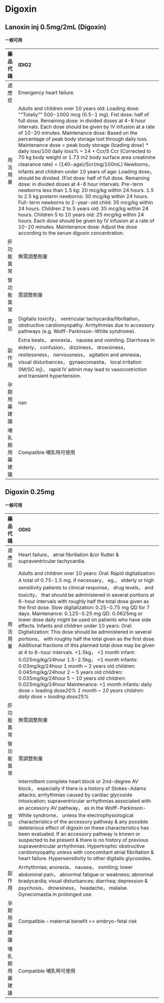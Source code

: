 # Digoxin

## Lanoxin inj 0.5mg/2mL (Digoxin)

#### 一般可用

| 藥品代碼       | IDIG2                                                                                                                                                                                                                                                                                                                                                                                                                                                                                                                                                                                                                                                                                                                                                                                                                                                                                                                                                                                                                                                                                                                                                                                                           |
|:---------------|:----------------------------------------------------------------------------------------------------------------------------------------------------------------------------------------------------------------------------------------------------------------------------------------------------------------------------------------------------------------------------------------------------------------------------------------------------------------------------------------------------------------------------------------------------------------------------------------------------------------------------------------------------------------------------------------------------------------------------------------------------------------------------------------------------------------------------------------------------------------------------------------------------------------------------------------------------------------------------------------------------------------------------------------------------------------------------------------------------------------------------------------------------------------------------------------------------------------|
| 適應症         | Emergency heart failure.                                                                                                                                                                                                                                                                                                                                                                                                                                                                                                                                                                                                                                                                                                                                                                                                                                                                                                                                                                                                                                                                                                                                                                                        |
| 用法用量       | Adults and children over 10 years old: Loading dose: ""Totally"" 500-1000 mcg (0.5-1 mg). Fist dose: half of full dose. Remaining dose: in divided doses at 4-8 hour intervals. Each dose should be given by IV infusion at a rate of 10-20 minutes. Maintenance dose: Based on the percentage of peak body storage lost through daily loss. Maintenance dose = peak body storage (loading dose) * daily loss/100 daily loss% = 14 + Ccr/5 Ccr (Corrected to 70 kg body weight or 1.73 m2 body surface area creatinine clearance rate) = (140-age)/Scr(mg/100mL) Newborns， infants and children under 10 years of age: Loading dose， should be divided. (Fist dose: half of full dose. Remaining dose: in divided doses at 4-8 hour intervals. Pre-term newborns less than 1.5 kg: 20 mcg/kg within 24 hours. 1.5 to 2.5 kg preterm newborns: 30 mcg/kg within 24 hours. Full-term newborns to 2-year-old child: 35 mcg/kg within 24 hours. Children 2 to 5 years old: 35 mcg/kg within 24 hours. Children 5 to 10 years old: 25 mcg/kg within 24 hours. Each dose should be given by IV infusion at a rate of 10-20 minutes. Maintenance dose: Adjust the dose according to the serum digoxin concentration. |
| 肝功能異常     | 無需調整劑量                                                                                                                                                                                                                                                                                                                                                                                                                                                                                                                                                                                                                                                                                                                                                                                                                                                                                                                                                                                                                                                                                                                                                                                                    |
| 腎功能異常     | 需調整劑量                                                                                                                                                                                                                                                                                                                                                                                                                                                                                                                                                                                                                                                                                                                                                                                                                                                                                                                                                                                                                                                                                                                                                                                                      |
| 禁忌           | Digitalis toxicity， ventricular tachycardia/fibrillation， obstructive cardiomyopathy. Arrhythmias due to accessory pathways (e.g. Wolff-Parkinson-White syndrome).                                                                                                                                                                                                                                                                                                                                                                                                                                                                                                                                                                                                                                                                                                                                                                                                                                                                                                                                                                                                                                            |
| 副作用         | Extra beats， anorexia， nausea and vomiting. Diarrhoea in elderly， confusion， dizziness， drowsiness， restlessness， nervousness， agitation and amnesia， visual disturbances， gynaecomastia， local irritation (IM/SC inj)， rapid IV admin may lead to vasocostriction and transient hypertension.                                                                                                                                                                                                                                                                                                                                                                                                                                                                                                                                                                                                                                                                                                                                                                                                                                                                                                      |
| 孕期用藥建議   | nan                                                                                                                                                                                                                                                                                                                                                                                                                                                                                                                                                                                                                                                                                                                                                                                                                                                                                                                                                                                                                                                                                                                                                                                                             |
| 哺乳期用藥建議 | Compatible 哺乳時可使用                                                                                                                                                                                                                                                                                                                                                                                                                                                                                                                                                                                                                                                                                                                                                                                                                                                                                                                                                                                                                                                                                                                                                                                         |

## Digoxin 0.25mg

#### 一般可用

| 藥品代碼       | ODIG                                                                                                                                                                                                                                                                                                                                                                                                                                                                                                                                                                                                                                                                                                                                                                                                                                                                                                                                                                                                                                                                                                                         |
|:---------------|:-----------------------------------------------------------------------------------------------------------------------------------------------------------------------------------------------------------------------------------------------------------------------------------------------------------------------------------------------------------------------------------------------------------------------------------------------------------------------------------------------------------------------------------------------------------------------------------------------------------------------------------------------------------------------------------------------------------------------------------------------------------------------------------------------------------------------------------------------------------------------------------------------------------------------------------------------------------------------------------------------------------------------------------------------------------------------------------------------------------------------------|
| 適應症         | Heart failure， atrial fibrillation &/or flutter & supraventricular tachycardia.                                                                                                                                                                                                                                                                                                                                                                                                                                                                                                                                                                                                                                                                                                                                                                                                                                                                                                                                                                                                                                             |
| 用法用量       | Adults and children over 10 years: Oral: Rapid digitalization: A total of 0.75-1.5 mg. if necessary， eg.， elderly or high sensitivity patients to clinical response， drug levels， and toxicity， that should be administered in several portions at 6-hour intervals with roughly half the total dose given as the first dose. Slow digitalization: 0.25-0.75 mg QD for 7 days. Maintenance: 0.125-0.25 mg QD. 0.0625mg or lower dose daily might be used on patients who have side effects. Infants and children under 10 years: Oral: Digitalization: This dose should be administered in several portions， with roughly half the total given as the first dose. Additional fractions of this planned total dose may be given at 4 to 8-hour intervals. <1.5kg， <1 month infant: 0.025mg/kg/24hour 1.5-2.5kg， <1 month infants: 0.03mg/kg/24hour 1 month ~ 2 years old children: 0.045mg/kg/24hour 2 ~ 5 years old children: 0.035mg/kg/24hour 5 ~ 10 years old children: 0.025mg/kg/24hour Maintenance: <1 month infants: daily dose = loading dose*20% 1 month ~ 10 years children: daily dose = loading dose*25% |
| 肝功能異常     | 無需調整劑量                                                                                                                                                                                                                                                                                                                                                                                                                                                                                                                                                                                                                                                                                                                                                                                                                                                                                                                                                                                                                                                                                                                 |
| 腎功能異常     | 需調整劑量                                                                                                                                                                                                                                                                                                                                                                                                                                                                                                                                                                                                                                                                                                                                                                                                                                                                                                                                                                                                                                                                                                                   |
| 禁忌           | Intermittent complete heart block or 2nd-degree AV block， especially if there is a history of Stokes-Adams attacks; arrhythmias caused by cardiac glycoside intoxication; supraventricular arrhythmias associated with an accessory AV pathway， as in the Wolff-Parkinson-White syndrome， unless the electrophysiological characteristics of the accessory pathway & any possible deleterious effect of digoxin on these characteristics has been evaluated. If an accessory pathway is known or suspected to be present & there is no history of previous supraventricular arrhythmias. Hypertrophic obstructive cardiomyopathy unless with concomitant atrial fibrillation & heart failure. Hypersensitivity to other digitalis glycosides.                                                                                                                                                                                                                                                                                                                                                                             |
| 副作用         | Arrhythmias; anorexia， nausea， vomiting; lower abdominal pain， abnormal fatigue or weakness; abnormal bradycardia; visual disturbances; diarrhea; depression & psychosis， drowsiness， headache， malaise. Gynecomastia in prolonged use.                                                                                                                                                                                                                                                                                                                                                                                                                                                                                                                                                                                                                                                                                                                                                                                                                                                                                |
| 孕期用藥建議   | Compatible – maternal benefit >> embryo-fetal risk                                                                                                                                                                                                                                                                                                                                                                                                                                                                                                                                                                                                                                                                                                                                                                                                                                                                                                                                                                                                                                                                           |
| 哺乳期用藥建議 | Compatible 哺乳時可使用                                                                                                                                                                                                                                                                                                                                                                                                                                                                                                                                                                                                                                                                                                                                                                                                                                                                                                                                                                                                                                                                                                      |

